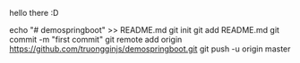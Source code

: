 hello there :D


echo "# demospringboot" >> README.md
git init
git add README.md
git commit -m "first commit"
git remote add origin https://github.com/truongginjs/demospringboot.git
git push -u origin master
